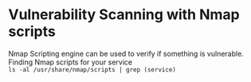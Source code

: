 # Vulnerability Scanning with Nmap scripts

Nmap Scripting engine can be used to verify if something is vulnerable.  
Finding Nmap scripts for your service  
```ls -al /usr/share/nmap/scripts | grep (service)```  
